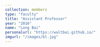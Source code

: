 ```yaml
---
collection: members
type: "faculty"
title: "Assistant Professor"
year: "2016"
name: "Long Bai"
personalurl: "https://waltbai.github.io/"
imgurl: "/images/bl.jpg"
---
```

